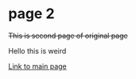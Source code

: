 # page 2

~~This is second page of original page~~

Hello this is weird

[Link to main page](./README.md)


